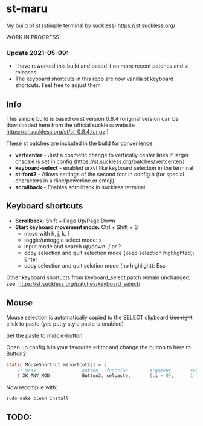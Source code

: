 # st-maru
My build of st (stimple terminal by suckless)
https://st.suckless.org/


WORK IN PROGRESS
### Update 2021-05-09:
- I have reworked this build and based it on more recent patches and st releases.
- The keyboard shortcuts in this repo are now vanilla st keyboard shortcuts. Feel free to adjust them


## Info
This simple build is based on st version 0.8.4 (original version can be downloaded here from the official suckless website https://dl.suckless.org/st/st-0.8.4.tar.gz )

These st patches are included in the build for convenience:

- **vertcenter** - Just a cosmetic change to vertically center lines if larger chscale is set in config (https://st.suckless.org/patches/vertcenter/)
- **keyboard-select** - enabled urxvt like keyboard selection in the terminal
- **st-font2** - Allows settings of the second font in config.h (for special characters in airline/powerline or emoji)
- **scrollback** - Enables scrollback in suckless terminal.



## Keyboard shortcuts
* **Scrollback**: Shift + Page Up/Page Down
* **Start keyboard movement mode:** Ctrl + Shift + S
	* move with h, j, k, l
	* toggle/untoggle select mode: s
	* input mode and search up/down: / or ?
	* copy selection and quit selection mode (keep selection highlighted): Enter
	* copy selection and quit selction mode (no highlight): Esc

Other keyboard shortucts from keyboard_select patch remain unchanged, see:
https://st.suckless.org/patches/keyboard_select/

## Mouse
Mouse selection is automatically copied to the SELECT clipboard
~~Use right click to paste (yes putty style paste is enabled)~~

Set the paste to middle-button:

Open up config.h in your favourite editor and change the button to here to Button2:
```c
static MouseShortcut mshortcuts[] = {
	/* mask                 button   function        argument       release */
	{ XK_ANY_MOD,           Button3, selpaste,       {.i = 0},      1 },

```
Now recompile with:
```
sudo make clean install
```

## TODO:

